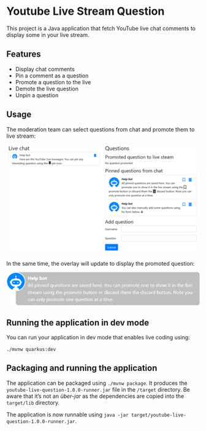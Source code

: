 # Youtube Live Stream Question

This project is a Java application that fetch YouTube live chat comments to display some in your live stream.

## Features

* Display chat comments
* Pin a comment as a question
* Promote a question to the live
* Demote the live question
* Unpin a question

## Usage

The moderation team can select questions from chat and promote them to live stream:

![ts](screenshot.png)

In the same time, the overlay will update to display the promoted question:

![ts](overlay.png)

## Running the application in dev mode

You can run your application in dev mode that enables live coding using:
```
./mvnw quarkus:dev
```

## Packaging and running the application

The application can be packaged using `./mvnw package`.
It produces the `youtube-live-question-1.0.0-runner.jar` file in the `/target` directory.
Be aware that it’s not an _über-jar_ as the dependencies are copied into the `target/lib` directory.

The application is now runnable using `java -jar target/youtube-live-question-1.0.0-runner.jar`.
